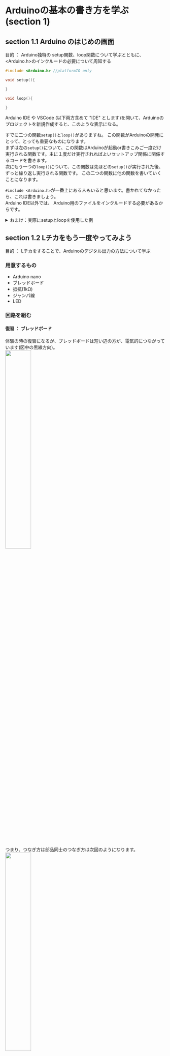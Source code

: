 # Arduinoの基本の書き方を学ぶ (section 1)

## section 1.1 Arduino のはじめの画面
目的 ： Arduino独特の setup関数、loop関数について学ぶとともに、 <Arduino.h>のインクルードの必要について周知する
```cpp
#include <Arduino.h> //platformIO only

void setup(){

}

void loop(){

}
```
Arduino IDE や VSCode (以下両方含めて "IDE" とします)を開いて、Arduinoのプロジェクトを新規作成すると、このような表示になる。  

すでに二つの関数```setup()```と```loop()```がありますね。
この関数がArduinoの開発にとって、とっても重要なものになります。  
まずは左の```setup()```について、この関数はArduinoが起動or書きこみご一度だけ実行される関数です。主に１度だけ実行されればよいセットアップ関係に関係するコードを書きます。  
次にもう一つの```loop()```について、この関数は先ほどの```setup()```が実行された後、ずっと繰り返し実行される関数です。
この二つの関数に他の関数を書いていくことになります。

```#include <Arduino.h>```が一番上にある人もいると思います。書かれてなかったら、これは書きましょう。  
Arduino IDE以外では、 Arduino用のファイルをインクルードする必要があるからです。

<details> <summary>おまけ：実際にsetupとloopを使用した例</summary><div>
  
```cpp
//簡単な Lチカのコード
void setup(){
  pinMode(11, OUTPUT); //ピンの初期設定
}
  
void loop(){
  digitalWrite(11, HIGH); //11番ピンから電流を流す
  delay(100);             //100ms待つ
  digitalWrite(11, LOW);  //11番ピンからの電流を止める
  delay(100);             //100ms待つ
}
```

```cpp
//校内ロボコンで使用したコード(改)
void setup(){
	//UART(シリアル)通信関係
	Serial.begin(115200); //PCで状況を見るためにポートを開けている

	//ステッピング関係の初期設定
	l6470_setup();

	//LED1
	pinMode(LED1_PIN, OUTPUT);

	//電磁弁のピンの初期設定  (これくらいなら関数化するまでもない)
	pinMode(VALVE_SIGN1, OUTPUT);
    	digitalWrite(VALVE_SIGN1, LOW);

    //コントローラーの初期設定
    ps4_init();
}

void loop(){
    //コントローラーの受信関連の関数(ループで実行する)
	ps4_receive();
}
```
```setup()```に初期設定を、```loop()```にその後の処理をさせていることがわかるでしょうか？
<br>
ところで、校内ロボコンの例では、```setup()```や```loop()```にたくさんの処理を直接書くようなことをしていません。
<br>
機能別に関数を作り、分けたほうが、読みやすく、修正しやすくなることが多いからです。
</div> 
</details>

## section 1.2 Lチカをもう一度やってみよう
目的 ： Lチカをすることで、Arduinoのデジタル出力の方法について学ぶ
### 用意するもの
* Arduino nano 
* ブレッドボード
* 抵抗(1kΩ)
* ジャンパ線
* LED

### 回路を組む
#### 復習 ： ブレッドボード
体験の時の復習になるが、ブレッドボードは短い辺の方が、電気的につながっています(図中の黒線方向)。  
<img src="https://user-images.githubusercontent.com/106954082/228745989-886c0635-d565-4d32-9e69-351bf8846512.png" width="40%">  
つまり、つなぎ方は部品同士のつなぎ方は次図のようになります。  
<img src="https://github.com/tutu-san/note_arduino/assets/106954082/2176bd40-e6f8-4354-ac46-2bc859106e36" width="40%">  
↑自分でも擁護できない程ひどい図(修正したいね)  

この図から電気の流れが読み取れるでしょうか？(ひどくて読めないかも...)  
この図の回路は電気的にしっかりとつながっています。確認してみましょう。  

#### Arduinoをブレッドボードつないで回路を作る
では、復習をしたところで、回路を作っていきましょう。    
<img src="https://github.com/tutu-san/note_arduino/assets/106954082/d69811c3-94a9-4b9d-983e-d2d07721c127" width="70%">  
この回路図を参考にして、回路を作ってみましょう。(見にくかったらごめん)  
Arduino nano のピンは + 側を D5 ピンに、 - 側を GND ピンにつないでください。  

今回の回路のチェックポイント(電源を入れる前に確かめること)
*  ＋ 側がD5ピン 、ー 側が GNDピン につながっていることを確かめる
* LEDのアノード(+)、カソード(-)の向きは良いか確かめる

### プログラムを書く
回路ができたら、プログラムを書いてみましょう。  
今回の